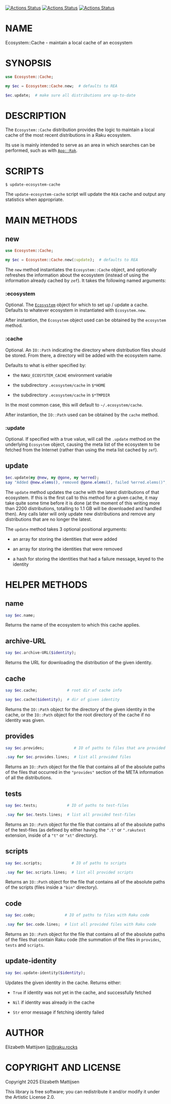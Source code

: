 [![Actions Status](https://github.com/lizmat/Ecosystem-Cache/actions/workflows/linux.yml/badge.svg)](https://github.com/lizmat/Ecosystem-Cache/actions) [![Actions Status](https://github.com/lizmat/Ecosystem-Cache/actions/workflows/macos.yml/badge.svg)](https://github.com/lizmat/Ecosystem-Cache/actions) [![Actions Status](https://github.com/lizmat/Ecosystem-Cache/actions/workflows/windows.yml/badge.svg)](https://github.com/lizmat/Ecosystem-Cache/actions)

NAME
====

Ecosystem::Cache - maintain a local cache of an ecosystem

SYNOPSIS
========

```raku
use Ecosystem::Cache;

my $ec = Ecosystem::Cache.new;  # defaults to REA

$ec.update;  # make sure all distributions are up-to-date
```

DESCRIPTION
===========

The `Ecosystem::Cache` distribution provides the logic to maintain a local cache of the most recent distributions in a Raku ecosystem.

Its use is mainly intended to serve as an area in which searches can be performed, such as with [`App::Rak`](https://raku.land/zef:lizmat/App::Rak).

SCRIPTS
=======

    $ update-ecosystem-cache

The `update-ecosystem-cache` script will update the `REA` cache and output any statistics when appropriate.

MAIN METHODS
============

new
---

```raku
use Ecosystem::Cache;

my $ec = Ecosystem::Cache.new(:update);  # defaults to REA
```

The `new` method instantiates the `Ecosystem::Cache` object, and optionally refreshes the information about the ecosystem (instead of using the information already cached by `zef`). It takes the following named arguments:

### :ecosystem

Optional. The [`Ecosystem`](https://raku.land/zef:lizmat/Ecosystem) object for which to set up / update a cache. Defaults to whatever ecosystem in instantiated with `Ecosystem.new`.

After instantion, the `Ecosystem` object used can be obtained by the `ecosystem` method.

### :cache

Optional. An `IO::Path` indicating the directory where distribution files should be stored. From there, a directory will be added with the ecosystem name.

Defaults to what is either specified by:

  * the `RAKU_ECOSYSTEM_CACHE` environment variable

  * the subdirectory `.ecosystem/cache` in `$*HOME`

  * the subdirectory `.ecosystem/cache` in `$*TMPDIR`

In the most common case, this will default to `~/.ecosystem/cache`.

After instantion, the `IO::Path` used can be obtained by the `cache` method.

### :update

Optional. If specified with a true value, will call the `.update` method on the underlying `Ecosystem` object, causing the meta list of the ecosystem to be fetched from the Internet (rather than using the meta list cached by `zef`).

update
------

```raku
$ec.update(my @new, my @gone, my %erred);
say "Added @new.elems(), removed @gone.elems(), failed %erred.elems()";
```

The `update` method updates the cache with the latest distributions of that ecosystem. If this is the first call to this method for a given cache, it may take quite some time before it is done (at the moment of this writing more than 2200 distributions, totalling to 1.1 GB will be downloaded and handled then). Any calls later will only update new distributions and remove any distributions that are no longer the latest.

The `update` method takes 3 optional positional arguments:

  * an array for storing the identities that were added

  * an array for storing the identities that were removed

  * a hash for storing the identities that had a failure message, keyed to the identity

HELPER METHODS
==============

name
----

```raku
say $ec.name;
```

Returns the name of the ecosystem to which this cache applies.

archive-URL
-----------

```raku
say $ec.archive-URL($identity);
```

Returns the URL for downloading the distribution of the given identity.

cache
-----

```raku
say $ec.cache;             # root dir of cache info

say $ec.cache($identity);  # dir of given identity
```

Returns the `IO::Path` object for the directory of the given identity in the cache, or the `IO::Path` object for the root directory of the cache if no identity was given.

provides
--------

```raku
say $ec.provides;             # IO of paths to files that are provided

.say for $ec.provides.lines;  # list all provided files
```

Returns an `IO::Path` object for the file that contains all of the absolute paths of the files that occurred in the `"provides"` section of the META information of all the distributions.

tests
-----

```raku
say $ec.tests;             # IO of paths to test-files

.say for $ec.tests.lines;  # list all provided test-files
```

Returns an `IO::Path` object for the file that contains all of the absolute paths of the test-files (as defined by either having the `".t"` or `".rakutest` extension, inside of a `"t"` or `"xt"` directory).

scripts
-------

```raku
say $ec.scripts;             # IO of paths to scripts

.say for $ec.scripts.lines;  # list all provided scripts
```

Returns an `IO::Path` object for the file that contains all of the absolute paths of the scripts (files inside a `"bin"` directory).

code
----

```raku
say $ec.code;             # IO of paths to files with Raku code

.say for $ec.code.lines;  # list all provided files with Raku code
```

Returns an `IO::Path` object for the file that contains all of the absolute paths of the files that contain Raku code (the summation of the files in `provides`, `tests` and `scripts`.

update-identity
---------------

```raku
say $ec.update-identity($identity);
```

Updates the given identity in the cache. Returns either:

  * `True` if identity was not yet in the cache, and successfully fetched

  * `Nil` if identity was already in the cache

  * `Str` error message if fetching identity failed

AUTHOR
======

Elizabeth Mattijsen <liz@raku.rocks>

COPYRIGHT AND LICENSE
=====================

Copyright 2025 Elizabeth Mattijsen

This library is free software; you can redistribute it and/or modify it under the Artistic License 2.0.

